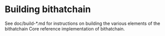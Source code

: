 Building bithatchain
=============

See doc/build-*.md for instructions on building the various
elements of the bithatchain Core reference implementation of bithatchain.
